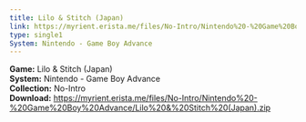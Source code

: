 ```yaml
---
title: Lilo & Stitch (Japan)
link: https://myrient.erista.me/files/No-Intro/Nintendo%20-%20Game%20Boy%20Advance/Lilo%20&%20Stitch%20(Japan).zip
type: single1
System: Nintendo - Game Boy Advance
---
```

<b>Game:</b> Lilo & Stitch (Japan)<br>
<b>System:</b> Nintendo - Game Boy Advance<br>
<b>Collection:</b> No-Intro<br>
<b>Download:</b> https://myrient.erista.me/files/No-Intro/Nintendo%20-%20Game%20Boy%20Advance/Lilo%20&%20Stitch%20(Japan).zip